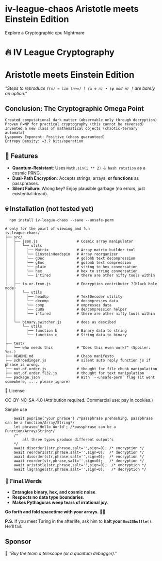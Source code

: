# iv-league-chaos Aristotle meets Einstein Edition
Explore a Cryptographic cpu Nightmare

# 🔥 IV League Cryptography 
# Aristotle meets Einstein Edition
*"Steps to reproduce `f(x) = lim (n→∞) [ (x ⊕ π) • (φ mod n) ]` are barely an option."*  

## Conclusion: The Cryptographic Omega Point

    Created computational dark matter (observable only through decryption)
    Proven P≠NP for practical cryptography (this cannot be reversed)
    Invented a new class of mathematical objects (chaotic-ternary automata)
    Lyapunov Exponent: Positive (chaos guaranteed)
    Entropy Density: ≈3.7 bits/operation
    
## 🌌 Features  
- **Quantum-Resistant**: Uses `Math.sin(i ** 2) & hash rotation` as a cosmic PRNG.  
- **Dual-Path Encryption**: Accepts strings, arrays, **or functions** as passphrases.  
- **Silent Failure**: Wrong key? Enjoy plausible garbage (no errors, just existential dread).  

## 💀 Installation  (not tested yet)
``` 
  npm install iv-league-chaos --save --unsafe-perm
```
```
# only for the point of viewing and fun
iv-league-chaos/
├── src/
│   ├── json.js                  # Cosmic array manipulator
│   │   └── utils
│   │     ├── Matrix             # Array matrix builder tool
│   │     └── EinsteinHeadspin   # Array reorganizer
│   │     └── gDec               # golomb text decompression
│   │     └── gEnc               # golomb text compression
│   │     └── plain              # string to hex conversation
│   │     └── hex                # hex to string conversation
│   │     └── i'tired            # there are other nifty tools within
│   │
│   ├── to.or.from.js            # Encryption contributer ?(black hole mode)
│   │   └── utils
│   │     ├── headUp             # TextDecoder utility
│   │     └── decomp             # decompresses data
│   │     └── comp               # ompresses data
│   │     └── cu8a               # de/compression helper
│   │     └── i'tired            # there are other nifty tools within
│   │ 
│   └── binary.switcher.js       # does as descibed 
│       └── utils
│         ├── function b         # Binary data to string
│         └── function c         # String data to binary
│
├── test/
│   └── who needs this           # "Does this even work?" (Spoiler: Yes.)
├── README.md                    # Chaos manifesto
├── schroedinger.js              # silent auto reply function js if phrase is wrong. 
├── out.of.order.js              # thought for file chunk manipulation
├── out.of.order.fl32.js         # thought for text manipulation
└── package.json                 # With `--unsafe-perm` flag (it went somewhere, .. . please ignore)
```
📜 License

CC-BY-NC-SA-4.0 (Attribution required. Commercial use: pay in cookies.)

Simple use 
```
    await pwprime('your phrase') /*passphrase prehashing, passphrase can be a function/Array/String*/
    let phrase='Hello World'; /*passphrase can be a Function/Array/String*/
    /*
        all three types produce different output's
    */
    await disorder1(str,phrase,salt='',sign=0); /* encryption */
    await reorder1(str,phrase,salt='',sign=0);  /* decryption */
    await disorder(str,phrase,salt='',sign=0);  /* encryption */
    await reorder(str,phrase,salt='',sign=0);   /* decryption */
    await aristotle(str,phrase,salt='',sign=0);  /* encryption */
    await lagrange(str,phrase,salt='',sign=0);   /* decryption */
```

### **🎉 𝔽𝕚𝕟𝕒𝕝 𝕎𝕠𝕣𝕕𝕤**  
- **Entangles binary, hex, and cosmic noise**.  
- **Respects no data type boundaries**.  
- **Makes Pythagoras weep tears of irrational joy**.  

**Go forth and fold spacetime with your arrays.** 🚀💥  

**P.S.** If you meet Turing in the afterlife, ask him to **halt your `Emc2Shuffle()`**. He’ll fail.  

## Sponsor  
🌠 *"Buy the team a telescope (or a quantum debugger)."*  
